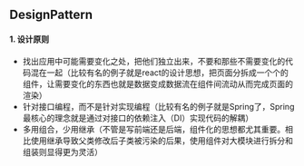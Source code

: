 ## DesignPattern
#### 1. 设计原则
* 找出应用中可能需要变化之处，把他们独立出来，不要和那些不需要变化的代码混在一起（比较有名的例子就是react的设计思想，把页面分拆成一个个的组件，让需要变化的东西也就是数据变成数据流在组件间流动从而完成页面的渲染）
* 针对接口编程，而不是针对实现编程（比较有名的例子就是Spring了，Spring最核心的理念就是通过对接口的依赖注入（DI）实现代码的解耦）
* 多用组合，少用继承（不管是写前端还是后端，组件化的思想都尤其重要。相比使用继承导致父类修改后子类被污染的后果，使用组件对大模块进行拆分和组装则显得更为灵活）
